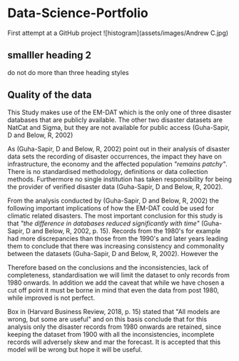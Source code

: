 # Data-Science-Portfolio
First attempt at a GitHub project
![histogram](assets/images/Andrew C.jpg) 
## smalller heading 2
do not do more than three heading styles
## Quality of the data 
This Study makes use of the EM-DAT which is the only one of  three disaster databases that are publicly available. The other two disaster datasets are NatCat 
and Sigma, but they are not available for public access (Guha-Sapir, D and Below, R, 2002)

 As (Guha-Sapir, D and Below, R, 2002) point out in their analysis of disaster data sets the recording of disaster occurrences, the impact they have on infrastructure, the economy and the affected population *"remains patchy"*. There is no standardised methodology, definitions or data collection methods. Furthermore no single institution has taken responsibility for being the provider of verified disaster data (Guha-Sapir, D and Below, R, 2002).

From the analysis conducted by (Guha-Sapir, D and Below, R, 2002) the following important implications of how the EM-DAT could be used for climatic related disasters. 
The most important conclusion for this study is that *"the difference in databases reduced significantly with time"* (Guha-Sapir, D and Below, R, 2002, p. 15). 
Records from the 1980's for example had more discrepancies than those from the 1990's and later years leading them to conclude that there was increasing consistency and commonality between the datasets (Guha-Sapir, D and Below, R, 2002). However the 

Therefore based on the conclusions and the inconsistencies, lack of completeness, standardisation we will limit the dataset to only records from 1980 onwards. In addition we add the caveat that while we have chosen a cut off point it must be borne in mind that even the data from post 1980, while improved is not perfect. 

Box in (Harvard Business Review, 2018, p. 15) stated that "All models are wrong, but some are useful" and on this basis conclude that for this analysis only the disaster records from 1980 onwards are retained, since keeping the dataset from 1900 with all the inconsistencies, incomplete records will adversely skew and mar the forecast. It is accepted that this model will be wrong but hope it will be useful.

